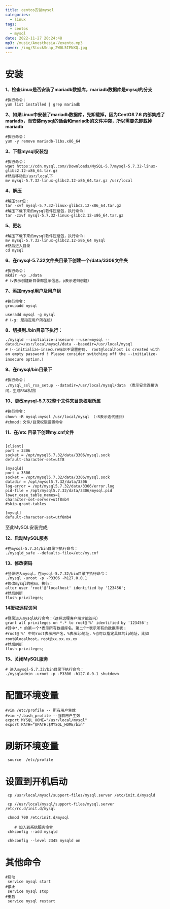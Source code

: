 ```yaml
---
title: centos安装mysql
categories:
  - linux
tags:
  - centos
  - mysql
date: 2022-11-27 20:24:48
mp3: /music/Anesthesia-Vexento.mp3
cover: /img/StockSnap_2W0L5IENXQ.jpg
---
```


# 安装
**1、检查Linux是否安装了mariadb数据库，mariadb数据库是mysql的分支**

```shell
#执行命令：
yum list installed | grep mariadb 
```

**2、如果Linux中安装了mariadb数据库，先卸载掉，因为CentOS 7.6 内部集成了mariadb，而安装mysql的话会和mariadb的文件冲突，所以需要先卸载掉mariadb**

```shell
#执行命令：
yum -y remove mariadb-libs.x86_64
```

**3、下载mysql安装包**

```shell
#执行命令：
wget https://cdn.mysql.com//Downloads/MySQL-5.7/mysql-5.7.32-linux-glibc2.12-x86_64.tar.gz
#然后移动到/usr/local下
mv mysql-5.7.32-linux-glibc2.12-x86_64.tar.gz /usr/local
```

**4、解压**

```shell
#解压tar包：
tar -xvf mysql-5.7.32-linux-glibc2.12-x86_64.tar.gz
#解压下载下来的mysql软件压缩包，执行命令：
tar -zxvf mysql-5.7.32-linux-glibc2.12-x86_64.tar.gz
```

**5、更名**

```shell
#解压下载下来的mysql软件压缩包，执行命令：
mv mysql-5.7.32-linux-glibc2.12-x86_64 mysql
#然后进入目录
cd mysql
```

**6、在mysql-5.7.32文件夹目录下创建一个/data/3306文件夹**

```shell
#执行命令：
mkdir -vp ./data 
#（v表示创建新目录都显示信息，p表示递归创建）
```

**7、添加mysql用户及用户组**

```shell
#执行命令：
groupadd mysql

useradd mysql -g mysql 
#（-g: 是指定用户所在组）
```

**8、切换到./bin目录下执行：**

```shell
./mysqld --initialize-insecure --user=mysql --datadir=/usr/local/mysql/data --basedir=/usr/local/mysql
#（--initialize-insecure标识不设置密码， root@localhost is created with an empty password ! Please consider switching off the --initialize-insecure option.）
```

**9、在mysql/bin目录下**

```shell
#执行命令：
./mysql_ssl_rsa_setup --datadir=/usr/local/mysql/data （表示安全连接访问，生成RSA私钥）
```

**10、更改mysql-5.7.32整个文件夹目录权限所属**

```shell
#执行命令：
chown -R mysql:mysql /usr/local/mysql （-R表示迭代递归）
#chmod：文件/目录权限设置命令
```

**11、在/etc 目录下创建my.cnf文件**

```shell

[client]
port = 3306
socket = /opt/mysql5.7.32/data/3306/mysql.sock
default-character-set=utf8

[mysqld]
port = 3306
socket = /opt/mysql5.7.32/data/3306/mysql.sock
datadir = /opt/mysql5.7.32/data/3306
log-error = /opt/mysql5.7.32/data/3306/error.log
pid-file = /opt/mysql5.7.32/data/3306/mysql.pid
lower_case_table_names=1
character-set-server=utf8mb4
#skip-grant-tables

[mysql]
default-character-set=utf8mb4

```

至此MySQL安装完成;

**12、启动MySQL服务**

```shell
#在mysql-5.7.24/bin目录下执行命令：
./mysqld_safe --defaults-file=/etc/my.cnf
```

**13、修改密码**

```shell
#登录进入mysql，在mysql-5.7.32/bin目录下执行命令：
./mysql -uroot -p -P3306 -h127.0.0.1
#修改mysql的密码，执行：
alter user 'root'@'localhost' identified by '123456';
#然后刷新
flush privileges; 
```

**14授权远程访问**

```shell
#登录进入mysql执行命令：（这样远程客户端才能访问）
grant all privileges on *.* to root@'%' identified by '123456';
#其中*.* 的第一个*表示所有数据库名，第二个*表示所有的数据库表；
#root@'%' 中的root表示用户名，%表示ip地址，%也可以指定具体的ip地址，比如root@localhost，root@xx.xx.xx.xx
#然后刷新
flush privileges; 
```

**15、关闭MySQL服务**

```shell
# 进入mysql-5.7.32/bin目录下执行命令：
./mysqladmin -uroot -p -P3306 -h127.0.0.1 shutdown
```

# 配置环境变量

```shell
#vim /etc/profile -- 所有用户生效
#vim ~/.bash_profile --当前用户生效
export MYSQL_HOME="/usr/local/mysql"
export PATH="$PATH:$MYSQL_HOME/bin"
```

# 刷新环境变量

```shell
 source  /etc/profile
```

# 设置到开机启动

```shell
 cp /usr/local/mysql/support-files/mysql.server /etc/init.d/mysqld  

 cp //usr/local/mysql/support-files/mysql.server /etc/rc.d/init.d/mysql

 chmod 700 /etc/init.d/mysql   

	# 加入到系统服务命令
 chkconfig --add mysqld    

 chkconfig --level 2345 mysqld on 
```

# 其他命令

```shell
#启动
 service mysql start
#停止
 service mysql stop
#重启
 service mysql restart
```